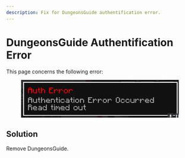 ```yaml
---
description: Fix for DungeonsGuide authentification error.
---
```


# DungeonsGuide Authentification Error

This page concerns the following error:

<figure><img src="../.gitbook/assets/Dungeons Guide Error.webp" alt=""><figcaption></figcaption></figure>

## Solution

Remove DungeonsGuide.
